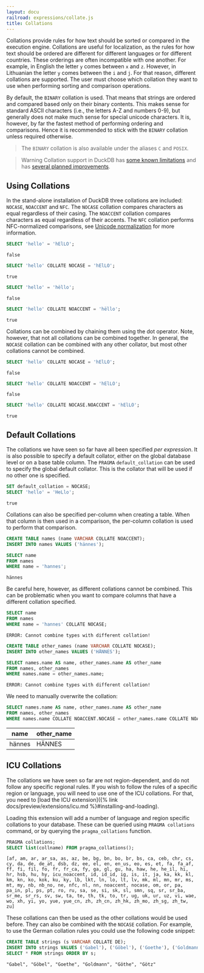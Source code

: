 ```yaml
---
layout: docu
railroad: expressions/collate.js
title: Collations
---
```


<div id="rrdiagram"></div>

Collations provide rules for how text should be sorted or compared in the execution engine. Collations are useful for localization, as the rules for how text should be ordered are different for different languages or for different countries. These orderings are often incompatible with one another. For example, in English the letter `y` comes between `x` and `z`. However, in Lithuanian the letter `y` comes between the `i` and `j`. For that reason, different collations are supported. The user must choose which collation they want to use when performing sorting and comparison operations.

By default, the `BINARY` collation is used. That means that strings are ordered and compared based only on their binary contents. This makes sense for standard ASCII characters (i.e., the letters A-Z and numbers 0-9), but generally does not make much sense for special unicode characters. It is, however, by far the fastest method of performing ordering and comparisons. Hence it is recommended to stick with the `BINARY` collation unless required otherwise.

> The `BINARY` collation is also available under the aliases `C` and `POSIX`.

> Warning Collation support in DuckDB has [some known limitations](https://github.com/duckdb/duckdb/issues?q=is%3Aissue+is%3Aopen+collation+) and has [several planned improvements](https://github.com/duckdb/duckdb/issues/604).

## Using Collations

In the stand-alone installation of DuckDB three collations are included: `NOCASE`, `NOACCENT` and `NFC`. The `NOCASE` collation compares characters as equal regardless of their casing. The `NOACCENT` collation compares characters as equal regardless of their accents. The `NFC` collation performs NFC-normalized comparisons, see [Unicode normalization](https://en.wikipedia.org/wiki/Unicode_equivalence#Normalization) for more information.

```sql
SELECT 'hello' = 'hElLO';
```

```text
false
```

```sql
SELECT 'hello' COLLATE NOCASE = 'hElLO';
```

```text
true
```

```sql
SELECT 'hello' = 'hëllo';
```

```text
false
```

```sql
SELECT 'hello' COLLATE NOACCENT = 'hëllo';
```

```text
true
```

Collations can be combined by chaining them using the dot operator. Note, however, that not all collations can be combined together. In general, the `NOCASE` collation can be combined with any other collator, but most other collations cannot be combined.

```sql
SELECT 'hello' COLLATE NOCASE = 'hElLÖ';
```

```text
false
```

```sql
SELECT 'hello' COLLATE NOACCENT = 'hElLÖ';
```

```text
false
```

```sql
SELECT 'hello' COLLATE NOCASE.NOACCENT = 'hElLÖ';
```

```text
true
```

## Default Collations

The collations we have seen so far have all been specified *per expression*. It is also possible to specify a default collator, either on the global database level or on a base table column. The `PRAGMA` `default_collation` can be used to specify the global default collator. This is the collator that will be used if no other one is specified.

```sql
SET default_collation = NOCASE;
SELECT 'hello' = 'HeLlo';
```

```text
true
```

Collations can also be specified per-column when creating a table. When that column is then used in a comparison, the per-column collation is used to perform that comparison.

```sql
CREATE TABLE names (name VARCHAR COLLATE NOACCENT);
INSERT INTO names VALUES ('hännes');
```

```sql
SELECT name
FROM names
WHERE name = 'hannes';
```

```text
hännes
```

Be careful here, however, as different collations cannot be combined. This can be problematic when you want to compare columns that have a different collation specified.

```sql
SELECT name
FROM names
WHERE name = 'hannes' COLLATE NOCASE;
```

```console
ERROR: Cannot combine types with different collation!
```

```sql
CREATE TABLE other_names (name VARCHAR COLLATE NOCASE);
INSERT INTO other_names VALUES ('HÄNNES');
```

```sql
SELECT names.name AS name, other_names.name AS other_name
FROM names, other_names
WHERE names.name = other_names.name;
```

```console
ERROR: Cannot combine types with different collation!
```

We need to manually overwrite the collation:

```sql
SELECT names.name AS name, other_names.name AS other_name
FROM names, other_names
WHERE names.name COLLATE NOACCENT.NOCASE = other_names.name COLLATE NOACCENT.NOCASE;
```

|  name  | other_name |
|--------|------------|
| hännes | HÄNNES     |

## ICU Collations

The collations we have seen so far are not region-dependent, and do not follow any specific regional rules. If you wish to follow the rules of a specific region or language, you will need to use one of the ICU collations. For that, you need to [load the ICU extension]({% link docs/preview/extensions/icu.md %}#installing-and-loading).

Loading this extension will add a number of language and region specific collations to your database. These can be queried using `PRAGMA collations` command, or by querying the `pragma_collations` function.

```sql
PRAGMA collations;
SELECT list(collname) FROM pragma_collations();
```

```text
[af, am, ar, ar_sa, as, az, be, bg, bn, bo, br, bs, ca, ceb, chr, cs, cy, da, de, de_at, dsb, dz, ee, el, en, en_us, eo, es, et, fa, fa_af, ff, fi, fil, fo, fr, fr_ca, fy, ga, gl, gu, ha, haw, he, he_il, hi, hr, hsb, hu, hy, icu_noaccent, id, id_id, ig, is, it, ja, ka, kk, kl, km, kn, ko, kok, ku, ky, lb, lkt, ln, lo, lt, lv, mk, ml, mn, mr, ms, mt, my, nb, nb_no, ne, nfc, nl, nn, noaccent, nocase, om, or, pa, pa_in, pl, ps, pt, ro, ru, sa, se, si, sk, sl, smn, sq, sr, sr_ba, sr_me, sr_rs, sv, sw, ta, te, th, tk, to, tr, ug, uk, ur, uz, vi, wae, wo, xh, yi, yo, yue, yue_cn, zh, zh_cn, zh_hk, zh_mo, zh_sg, zh_tw, zu]
```

These collations can then be used as the other collations would be used before. They can also be combined with the `NOCASE` collation. For example, to use the German collation rules you could use the following code snippet:

```sql
CREATE TABLE strings (s VARCHAR COLLATE DE);
INSERT INTO strings VALUES ('Gabel'), ('Göbel'), ('Goethe'), ('Goldmann'), ('Göthe'), ('Götz');
SELECT * FROM strings ORDER BY s;
```

```text
"Gabel", "Göbel", "Goethe", "Goldmann", "Göthe", "Götz"
```
